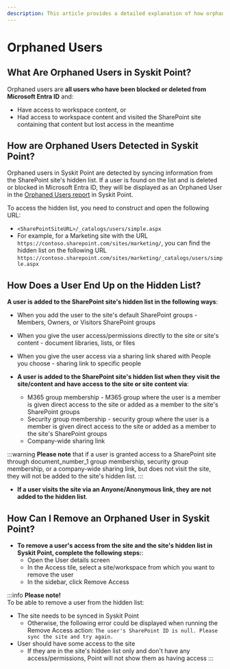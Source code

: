 ```yaml
---
description: This article provides a detailed explanation of how orphaned users are seen in Syskit Point.
---
```


# Orphaned Users

## What Are Orphaned Users in Syskit Point?

Orphaned users are **all users who have been blocked or deleted from Microsoft Entra ID** and:
  * Have access to workspace content, or
  * Had access to workspace content and visited the SharePoint site containing that content but lost access in the meantime

## How are Orphaned Users Detected in Syskit Point?
Orphaned users in Syskit Point are detected by syncing information from the SharePoint site's hidden list. 
If a user is found on the list and is deleted or blocked in Microsoft Entra ID, they will be displayed as an Orphaned User in the [Orphaned Users report](../reporting/cleanup-and-health-reports.md#orphaned-users) in Syskit Point.

To access the hidden list, you need to construct and open the following URL:
* `<SharePointSiteURL>/_catalogs/users/simple.aspx`
* For example, for a Marketing site with the URL `https://contoso.sharepoint.com/sites/marketing/`, you can find the hidden list on the following URL `https://contoso.sharepoint.com/sites/marketing/_catalogs/users/simple.aspx`

## How Does a User End Up on the Hidden List?

**A user is added to the SharePoint site's hidden list in the following ways**:
   * When you add the user to the site's default SharePoint groups - Members, Owners, or Visitors SharePoint groups
   * When you give the user access/permissions directly to the site or site's content - document libraries, lists, or files
   * When you give the user access via a sharing link shared with People you choose - sharing link to specific people

* **A user is added to the SharePoint site's hidden list when they visit the site/content and have access to the site or site content via**:
  * M365 group membership - M365 group where the user is a member is given direct access to the site or added as a member to the site's SharePoint groups
  * Security group membership - security group where the user is a member is given direct access to the site or added as a member to the site's SharePoint groups
  * Company-wide sharing link

:::warning
**Please note** that if a user is granted access to a SharePoint site through document_number_1 group membership, security group membership, or a company-wide sharing link, but does not visit the site, they will not be added to the site's hidden list.
:::

* **If a user visits the site via an Anyone/Anonymous link, they are not added to the hidden list**.

## How Can I Remove an Orphaned User in Syskit Point?

* **To remove a user's access from the site and the site's hidden list in Syskit Point, complete the following steps:**:
  * Open the User details screen
  * In the Access tile, select a site/workspace from which you want to remove the user
  * In the sidebar, click Remove Access
 
:::info
**Please note!**\
To be able to remove a user from the hidden list:
 * The site needs to be synced in Syskit Point
   * Otherwise, the following error could be displayed when running the Remove Access action: `The user's SharePoint ID is null. Please sync the site and try again.`
 * User should have some access to the site
   * If they are in the site's hidden list only and don't have any access/permissions, Point will not show them as having access
:::